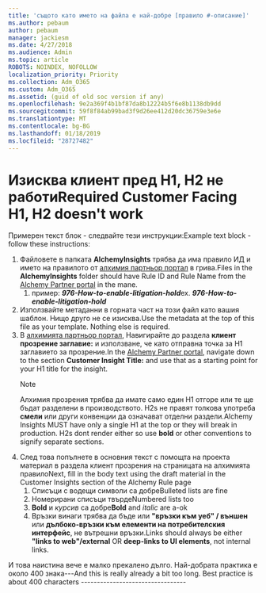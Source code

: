 ```yaml
---
title: 'същото като името на файла е най-добре [правило #-описание]'
ms.author: pebaum
author: pebaum
manager: jackiesm
ms.date: 4/27/2018
ms.audience: Admin
ms.topic: article
ROBOTS: NOINDEX, NOFOLLOW
localization_priority: Priority
ms.collection: Adm_O365
ms.custom: Adm_O365
ms.assetid: (guid of old soc version if any)
ms.openlocfilehash: 9e2a369f4b1bf87da8b12224b5f6e8b1138db9dd
ms.sourcegitcommit: 59f8f84ab99bad3f9d26ee412d20dc36759e3e6e
ms.translationtype: MT
ms.contentlocale: bg-BG
ms.lasthandoff: 01/18/2019
ms.locfileid: "28727482"
---
```

# <a name="required-customer-facing-h1-h2-doesnt-work"></a><span data-ttu-id="0b576-102">Изисква клиент пред H1, H2 не работи</span><span class="sxs-lookup"><span data-stu-id="0b576-102">Required Customer Facing H1, H2 doesn't work</span></span>
<span data-ttu-id="0b576-103">Примерен текст блок - следвайте тези инструкции:</span><span class="sxs-lookup"><span data-stu-id="0b576-103">Example text block - follow these instructions:</span></span>

1. <span data-ttu-id="0b576-104">Файловете в папката **AlchemyInsights** трябва да има правило ИД и името на правилото от [алхимия партньор портал](https://alchemyportal.azurewebsites.net) в грива.</span><span class="sxs-lookup"><span data-stu-id="0b576-104">Files in the **AlchemyInsights** folder should have Rule ID and Rule Name from the [Alchemy Partner portal](https://alchemyportal.azurewebsites.net) in the mane.</span></span>
    1. <span data-ttu-id="0b576-p101">пример: ***976-How-to-enable-litigation-hold***</span><span class="sxs-lookup"><span data-stu-id="0b576-p101">ex. ***976-How-to-enable-litigation-hold***</span></span>
1. <span data-ttu-id="0b576-p102">Използвайте метаданни в горната част на този файл като вашия шаблон. Нищо друго не се изисква.</span><span class="sxs-lookup"><span data-stu-id="0b576-p102">Use the metadata at the top of this file as your template. Nothing else is required.</span></span>
1. <span data-ttu-id="0b576-109">В [алхимията партньор портал](https://alchemyportal.azurewebsites.net), Навигирайте до раздела **клиент прозрение заглавие:** и използване, че като отправна точка за H1 заглавието за прозрение.</span><span class="sxs-lookup"><span data-stu-id="0b576-109">In the [Alchemy Partner portal](https://alchemyportal.azurewebsites.net), navigate down to the section **Customer Insight Title:** and use that as a starting point for your H1 title for the insight.</span></span> 
    > [!NOTE]
    > <span data-ttu-id="0b576-p103">Алхимия прозрения трябва да имате само един H1 отгоре или те ще бъдат разделени в производството. H2s не правят толкова употреба **смели** или други конвенции да означават отделни раздели.</span><span class="sxs-lookup"><span data-stu-id="0b576-p103">Alchemy Insights MUST have only a single H1 at the top or they will break in production. H2s dont render either so use **bold** or other conventions to signify separate sections.</span></span>
1. <span data-ttu-id="0b576-112">След това попълнете в основния текст с помощта на проекта материал в раздела клиент прозрения на страницата на алхимията правило</span><span class="sxs-lookup"><span data-stu-id="0b576-112">Next, fill in the body text using the draft material in the Customer Insights section of the Alchemy Rule page</span></span>
    1. <span data-ttu-id="0b576-113">Списъци с водещи символи са добре</span><span class="sxs-lookup"><span data-stu-id="0b576-113">Bulleted lists are fine</span></span>
    1. <span data-ttu-id="0b576-114">Номерирани списъци твърде</span><span class="sxs-lookup"><span data-stu-id="0b576-114">Numbered lists too</span></span>
    1. <span data-ttu-id="0b576-115">**Bold** и *курсив* са добре</span><span class="sxs-lookup"><span data-stu-id="0b576-115">**Bold** and *italic* are a-ok</span></span>
    1. <span data-ttu-id="0b576-116">Връзки винаги трябва да бъде или **"връзки към уеб" / външен** или **дълбоко-връзки към елементи на потребителския интерфейс**, не вътрешни връзки.</span><span class="sxs-lookup"><span data-stu-id="0b576-116">Links should always be either **"links to web"/external** OR **deep-links to UI elements**, not internal links.</span></span>

<span data-ttu-id="0b576-p104">И това наистина вече е малко прекалено дълго. Най-добрата практика е около 400 знака---</span><span class="sxs-lookup"><span data-stu-id="0b576-p104">And this is really already a bit too long. Best practice is about 400 characters ---------------------------------</span></span>